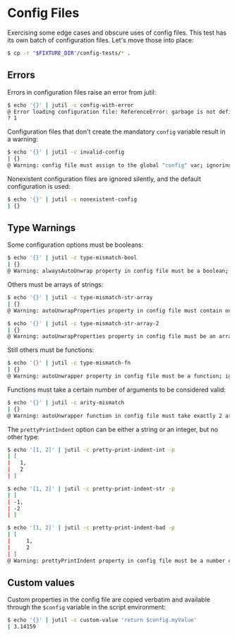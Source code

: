 # Config Files

Exercising some edge cases and obscure uses of config files. This test has its own batch of configuration files. Let's move those into place:

```sh
$ cp -r "$FIXTURE_DIR"/config-tests/* .
```

## Errors

Errors in configuration files raise an error from jutil:

```sh
$ echo '{}' | jutil -c config-with-error
@ Error loading configuration file: ReferenceError: garbage is not defined
? 1
```

Configuration files that don't create the mandatory `config` variable result in a warning:

```sh
$ echo '{}' | jutil -c invalid-config
| {}
@ Warning: config file must assign to the global "config" var; ignoring the file
```

Nonexistent configuration files are ignored silently, and the default configuration is used:

```sh
$ echo '{}' | jutil -c nonexistent-config
| {}
```

## Type Warnings

Some configuration options must be booleans:

```sh
$ echo '{}' | jutil -c type-mismatch-bool
| {}
@ Warning: alwaysAutoUnwrap property in config file must be a boolean; ignoring the setting
```

Others must be arrays of strings:

```sh
$ echo '{}' | jutil -c type-mismatch-str-array
| {}
@ Warning: autoUnwrapProperties property in config file must contain only string elements; ignoring the setting

$ echo '{}' | jutil -c type-mismatch-str-array-2
| {}
@ Warning: autoUnwrapProperties property in config file must be an array; ignoring the setting
```

Still others must be functions:

```sh
$ echo '{}' | jutil -c type-mismatch-fn
| {}
@ Warning: autoUnwrapper property in config file must be a function; ignoring the setting
```

Functions must take a certain number of arguments to be considered valid:

```sh
$ echo '{}' | jutil -c arity-mismatch
| {}
@ Warning: autoUnwrapper function in config file must take exactly 2 arguments; ignoring the setting
```

The `prettyPrintIndent` option can be either a string or an integer, but no other type:

```sh
$ echo '[1, 2]' | jutil -c pretty-print-indent-int -p
| [
|   1,
|   2
| ]

$ echo '[1, 2]' | jutil -c pretty-print-indent-str -p
| [
| -1,
| -2
| ]

$ echo '[1, 2]' | jutil -c pretty-print-indent-bad -p
| [
|     1,
|     2
| ]
@ Warning: prettyPrintIndent property in config file must be a number or string; ignoring the setting
```

## Custom values

Custom properties in the config file are copied verbatim and available through the `$config` variable in the script environment:

```sh
$ echo '{}' | jutil -c custom-value 'return $config.myValue'
| 3.14159
```